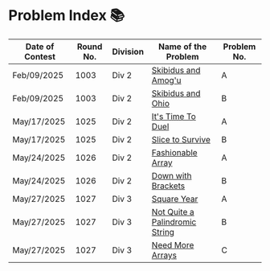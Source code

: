 # Problem Index 📚

| Date of Contest | Round No. | Division | Name of the Problem                           | Problem No. |
| --------------- | --------- | -------- | --------------------------------------------- | --------- |
| Feb/09/2025    | 1003   | Div 2    | [Skibidus and Amog'u](https://github.com/risha2211/Competitive-Programming/blob/main/Skibidus-and-Amog'u.md)     | A         |
| Feb/09/2025      | 1003   | Div 2    | [Skibidus and Ohio](https://github.com/risha2211/Competitive-Programming/blob/main/Skibidus-and-Ohio.md)   | B         |
| May/17/2025      | 1025   | Div 2    | [It's Time To Duel](https://github.com/risha2211/Competitive-Programming/blob/main/It's-Time-To-Duel.md)         | A         |
| May/17/2025      | 1025   | Div 2    | [Slice to Survive](https://github.com/risha2211/Competitive-Programming/blob/main/Slice-to-Survive.md)       | B         |
| May/24/2025      | 1026   | Div 2    | [Fashionable Array](https://github.com/risha2211/Competitive-Programming/blob/main/Fashionable-Array.md)   | A         |
| May/24/2025     | 1026   | Div 2    | [Down with Brackets](https://github.com/risha2211/Competitive-Programming/blob/main/Down-with-Brackets.md) | B       |
| May/27/2025      | 1027   | Div 3    | [Square Year](https://github.com/risha2211/Competitive-Programming/tree/main)   | A         |
| May/27/2025      | 1027   | Div 3    | [Not Quite a Palindromic String](https://github.com/risha2211/Competitive-Programming/blob/main/Not-Quite-a-Palindromic-String.md)       | B         |
| May/27/2025      | 1027   | Div 3    | [Need More Arrays](https://example.com/q9)    | C         |
